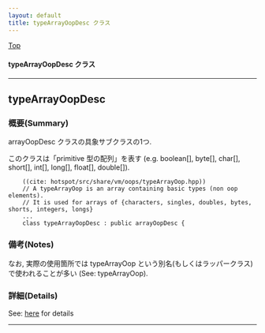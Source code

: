 ```yaml
---
layout: default
title: typeArrayOopDesc クラス 
---
```

[Top](../index.html)

#### typeArrayOopDesc クラス 



---
## <a name="noaWV6rjHl" id="noaWV6rjHl">typeArrayOopDesc</a>

### 概要(Summary)
arrayOopDesc クラスの具象サブクラスの1つ.

このクラスは「primitive 型の配列」を表す
(e.g. boolean[], byte[], char[], short[], int[], long[], float[], double[]).


```
    ((cite: hotspot/src/share/vm/oops/typeArrayOop.hpp))
    // A typeArrayOop is an array containing basic types (non oop elements).
    // It is used for arrays of {characters, singles, doubles, bytes, shorts, integers, longs}
    ...
    class typeArrayOopDesc : public arrayOopDesc {
```

### 備考(Notes)
なお, 実際の使用箇所では typeArrayOop という別名(もしくはラッパークラス)で使われることが多い (See: typeArrayOop).




### 詳細(Details)
See: [here](../doxygen/classtypeArrayOopDesc.html) for details

---
